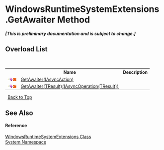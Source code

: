 # WindowsRuntimeSystemExtensions.GetAwaiter Method 
 _**\[This is preliminary documentation and is subject to change.\]**_


## Overload List
&nbsp;<table><tr><th></th><th>Name</th><th>Description</th></tr><tr><td>![Public method](media/pubmethod.gif "Public method")![Static member](media/static.gif "Static member")</td><td><a href="M_System_WindowsRuntimeSystemExtensions_GetAwaiter">GetAwaiter(IAsyncAction)</a></td><td /></tr><tr><td>![Public method](media/pubmethod.gif "Public method")![Static member](media/static.gif "Static member")</td><td><a href="M_System_WindowsRuntimeSystemExtensions_GetAwaiter__1">GetAwaiter(TResult)(IAsyncOperation(TResult))</a></td><td /></tr></table>&nbsp;
<a href="#windowsruntimesystemextensions.getawaiter-method">Back to Top</a>

## See Also


#### Reference
<a href="T_System_WindowsRuntimeSystemExtensions">WindowsRuntimeSystemExtensions Class</a><br /><a href="N_System">System Namespace</a><br />